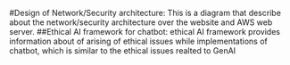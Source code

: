 #Design of Network/Security architecture: This is a diagram that describe about the network/security architecture over the website and AWS web server.
##Ethical AI framework for chatbot: ethical AI framework provides information about of arising of ethical issues while implementations of chatbot, which is similar to the ethical issues realted to GenAI
#
